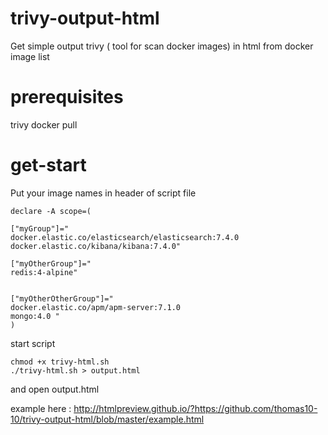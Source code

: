 # trivy-output-html
Get simple output trivy ( tool for scan docker images)  in html from docker image list

# prerequisites
trivy
docker pull

# get-start
Put your image names in header of script file
```
declare -A scope=( 

["myGroup"]="
docker.elastic.co/elasticsearch/elasticsearch:7.4.0 
docker.elastic.co/kibana/kibana:7.4.0"

["myOtherGroup"]="
redis:4-alpine"  


["myOtherOtherGroup"]="
docker.elastic.co/apm/apm-server:7.1.0 
mongo:4.0 "
)
```
start script
```
chmod +x trivy-html.sh
./trivy-html.sh > output.html
```
and open output.html

example here :
http://htmlpreview.github.io/?https://github.com/thomas10-10/trivy-output-html/blob/master/example.html
